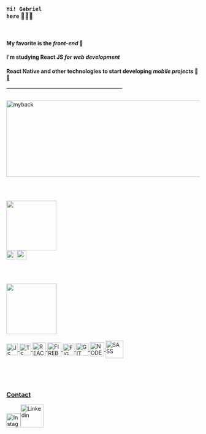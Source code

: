 ### <code>Hi! Gabriel here</code> 👨‍💻✨
<br>

#### My favorite is the *front-end* 🖤 

#### I'm studying React JS *for web development* <br>
#### React Native and other technologies to start developing  *mobile projects* 📖🚀</h4>


 <hr size="1" width="60%" align="center" noshade><br>
 
 <div style="display: inline_block">
  
 <img align="center" height="200em" width="550em" src="https://media4.giphy.com/media/jfgkQiiymOyyd6YQ2I/giphy.gif?cid=790b76112052357da18949f1d41ceb33d471292301e0e3b9&rid=giphy.gif&ct=g" alt="myback">
 </div>
 
 <br><br>
 
  <div style="display: inline_block">
 <img src="https://i.imgur.com/LQcnz2E.png" height="130em">
 </div>
 
 <div style="display: inline_block">
 
 <img align="center" height="23em" src="https://img.shields.io/badge/Android-3DDC84?style=for-the-badge&logo=android&logoColor=white">
 <img align="center" height="25em"  src="https://img.shields.io/badge/iOS-000000?style=for-the-badge&logo=ios&logoColor=white">
 </div>
 
 <br><br>
 
 
 <div style="display: inline_block">
  
  <a href="https://github.com/gabriel-durr">
   
  <img align="center" height="132em" src="https://github-readme-stats.vercel.app/api/top-langs/?username=gabriel-durr&layout=compact&langs_count=7&theme=swift&border_radius=35&border_color=a28e2&title_color=D4AF37">

</div>

  
<br>


<div style="display: inline_block">
  
  <img align="center" alt="JS" height="30"  src="https://cdn.jsdelivr.net/gh/devicons/devicon/icons/javascript/javascript-original.svg">
 
  <img align="center" alt="TS" height="30" src="https://cdn.jsdelivr.net/gh/devicons/devicon/icons/typescript/typescript-original.svg">
 
  <img align="center" alt="REACT" height="35"  src="https://cdn.jsdelivr.net/gh/devicons/devicon/icons/react/react-original-wordmark.svg">
 
  <img align="center" alt="FIREBASE" height="36"  src="https://camo.githubusercontent.com/df1439c289b9cb4558e079a9110731e666976c4f2b6ef387b8fee78ca95375dc/68747470733a2f2f696d672e69636f6e73382e636f6d2f636f6c6f722f3435322f66697265626173652e706e67">
 
  <img align="center" alt="FIGMA" height="30"  src="https://cdn.jsdelivr.net/gh/devicons/devicon/icons/figma/figma-original.svg">
 
  <img align="center" alt="GIT" height="33" src="https://raw.githubusercontent.com/jmnote/z-icons/master/svg/git.svg">
  
 
  <img align="center" alt="NODEJS" height="37"  src="https://cdn.jsdelivr.net/gh/devicons/devicon/icons/nodejs/nodejs-original.svg">
 
 <img align="center" alt="SASS" height="46"  src="https://cdn.jsdelivr.net/gh/devicons/devicon/icons/sass/sass-original.svg">
 

 
 
 <br><br>
 

  
</div>

<div style="display: inline-block">

  ### Contact</h3>
    
   <a href="https://www.instagram.com/gabrieldurr_/"><img src="https://cdn-icons-png.flaticon.com/512/2111/2111463.png" alt="Instagram" width="37"></a><a href="https://www.linkedin.com/in/gabriel-durr/"><img src="https://img.icons8.com/plasticine/452/linkedin.png" alt="Linkedin" width="60"></a>
 
    
</div>
